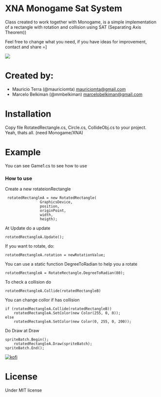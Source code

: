 # XNA Monogame Sat System

Class created to work together with Monogame, is a simple implementation of a rectangle with rotation and collision using SAT (Separating Axis Theorem))
  
Feel free to change what you need, if you have ideas for improvement, contact and share =]

![](https://media.giphy.com/media/3oFzmr4vs1VLIhfKko/giphy.gif)

# Created by: 
 * Mauricio Terra (@mauriciomta) mauriciomta@gmail.com
 * Marcelo Belkiman (@mmbelkiman) marcelobelkiman@gmail.com

# Installation

Copy file RotatedRectangle.cs, Circle.cs, CollideObj.cs to your project. Yeah, thats all. (need Monogame/XNA)

# Example
You can see Game1.cs to see how to use

### How to use
Create a new rotateionRectangle

```
 rotatedRectangleA = new RotatedRectangle(
                GraphicsDevice,
                position,
                originPoint,
                width, 
                heigth);
```

At Update do a update

```
rotatedRectangleA.Update();
```

If you want to rotate, do:
```
rotatedRectangleA.rotation = newRotationValue;
```

You can use a static function DegreeToRadian to help you a rotate

```
rotatedRectangleA = RotateRectangle.DegreeToRadian(80);
```

To check a collision do
```
rotatedRectangleA.Collide(rotatedRectangleB)
```

You can change collor if has collision
```
if (rotatedRectangleA.Collide(rotatedRectangleB))
    rotatedRectangleA.SetColor(new Color(255, 0, 0));
else
    rotatedRectangleA.SetColor(new Color(0, 255, 0, 200));
```

Do Draw at Draw
```
spriteBatch.Begin();
    rotatedRectangleA.Draw(spriteBatch);
spriteBatch.End();
```

[![kofi](https://az743702.vo.msecnd.net/cdn/kofi2.png)](https://ko-fi.com/B0B2KE8I)

# License
Under MIT license
